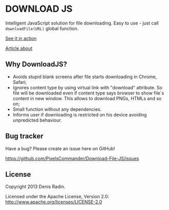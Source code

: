 DOWNLOAD JS
===========

Intelligent JavaScript solution for file downloading.
Easy to use - just call <code>downloadFile(URL)</code> global function.

<a href="http://pixelscommander.com/polygon/downloadjs/">See it in action</a>

<a href="http://pixelscommander.com/en/javascript/javascript-file-download-ignore-content-type/">Article about</a>


Why DownloadJS?
---------------

- Avoids stupid blank screens after file starts downloading in Chrome, Safari;
- Ignores content type by using virtual link with "download" attribute. So file will be downloaded even if content type says browser to show file`s content in new window. This allows to download PNGs, HTMLs and so on;
- Small function without any dependencies.
- Informs user if downloading is restricted on his device avoiding unpredicted behaviour.



Bug tracker
-----------

Have a bug? Please create an issue here on GitHub!

https://github.com/PixelsCommander/Download-File-JS/issues


License
---------------------

Copyright 2013 Denis Radin.

Licensed under the Apache License, Version 2.0: http://www.apache.org/licenses/LICENSE-2.0
